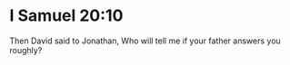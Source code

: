 # I Samuel 20:10

Then David said to Jonathan, Who will tell me if your father answers you roughly?
